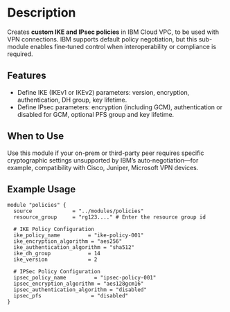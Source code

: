 # Description

Creates **custom IKE and IPsec policies** in IBM Cloud VPC, to be used with VPN connections. IBM supports default policy negotiation, but this sub-module enables fine‑tuned control when interoperability or compliance is required.

## Features

- Define IKE (IKEv1 or IKEv2) parameters: version, encryption, authentication, DH group, key lifetime.  
- Define IPsec parameters: encryption (including GCM), authentication or disabled for GCM, optional PFS group and key lifetime.  

## When to Use

Use this module if your on-prem or third-party peer requires specific cryptographic settings unsupported by IBM’s auto‑negotiation—for example, compatibility with Cisco, Juniper, Microsoft VPN devices.

## Example Usage

```hcl
module "policies" {
  source             = "../modules/policies"
  resource_group     = "rg123...." # Enter the resource group id

  # IKE Policy Configuration
  ike_policy_name         = "ike-policy-001"
  ike_encryption_algorithm = "aes256"
  ike_authentication_algorithm = "sha512"
  ike_dh_group            = 14
  ike_version             = 2

  # IPSec Policy Configuration
  ipsec_policy_name         = "ipsec-policy-001"
  ipsec_encryption_algorithm = "aes128gcm16"
  ipsec_authentication_algorithm = "disabled"
  ipsec_pfs                = "disabled"
}
```
